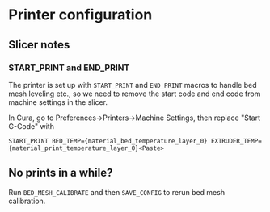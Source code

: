# Printer configuration

## Slicer notes

### START_PRINT and END_PRINT   
The printer is set up with `START_PRINT` and `END_PRINT` macros to handle bed 
mesh leveling etc., so we need to remove the start code and end code from 
machine settings in the slicer.

In Cura, go to Preferences->Printers->Machine Settings, then replace 
"Start G-Code" with

```gcode
START_PRINT BED_TEMP={material_bed_temperature_layer_0} EXTRUDER_TEMP={material_print_temperature_layer_0}<Paste>
```

## No prints in a while?

Run `BED_MESH_CALIBRATE` and then `SAVE_CONFIG` to rerun bed mesh calibration.
